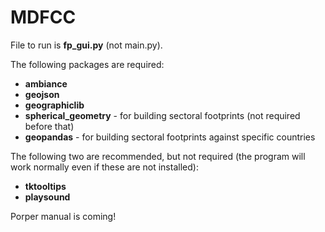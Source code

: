 # MDFCC
File to run is **fp_gui.py** (not main.py).

The following packages are required:

  - **ambiance**
  - **geojson**
  - **geographiclib**
  - **spherical_geometry** - for building sectoral footprints (not required before that)
  - **geopandas** - for building sectoral footprints against specific countries

The following two are recommended, but not required (the program will work normally even if these are not installed): 

  - **tktooltips**
  - **playsound**

Porper manual is coming!
